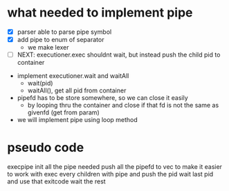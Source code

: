 # what needed to implement pipe
- [x] parser able to parse pipe symbol
- [x] add pipe to enum of separator
    - we make lexer
- [ ] NEXT: executioner.exec shouldnt wait, but instead push the child pid to container
- implement executioner.wait and waitAll
    - wait(pid)
    - waitAll(), get all pid from container
- pipefd has to be store somewhere, so we can close it easily
    - by looping thru the container and close if that fd is not the same as givenfd (get from param)
- we will implement pipe using loop method

# pseudo code 
execpipe
init all the pipe needed
push all the pipefd to vec to make it easier to work with
exec every children with pipe and push the pid
wait last pid and use that exitcode
wait the rest

